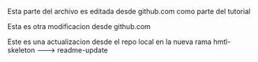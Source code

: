 Esta parte del archivo es editada desde github.com como parte del tutorial


Esta es otra modificacion desde github.com

Este es una actualizacion desde el repo local en la nueva rama hmtl-skeleton ---> readme-update
